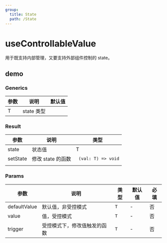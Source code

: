 ```yaml
---
group:
  title: State
  path: /State
---
```


# useControllableValue

用于既支持内部管理，又要支持外部组件控制的 state。

## demo

<code src="./Demo/index.tsx"></code>

<code src="./Demo/index2.tsx"></code>

### Generics

| **参数** | **说明**   | **默认值** |
| -------- | ---------- | ---------- |
| T        | state 类型 |            |

### Result

| **参数** | **说明**          | **类型**            |
| -------- | ----------------- | ------------------- |
| state    | 状态值            | T                   |
| setState | 修改 state 的函数 | ` (val: T) => void` |
|          |                   |                     |

### Params

| **参数**     | **说明**                     | **类型** | **默认值** | 必填 |
| ------------ | ---------------------------- | -------- | ---------- | ---- |
| defaultValue | 默认值，非受控模式           | `T`      | -          | 否   |
| value        | 值，受控模式                 | `T`      | -          | 否   |
| trigger      | 受控模式下，修改值触发的函数 | `T`      | -          | 否   |
